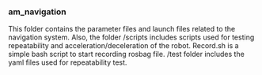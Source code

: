 ### am_navigation
This folder contains the parameter files and launch files related to the navigation system.
Also, the folder /scripts includes scripts used for testing repeatability and acceleration/deceleration of the robot.
Record.sh is a simple bash script to start recording rosbag file. 
/test folder includes the yaml files used for repeatability test. 
